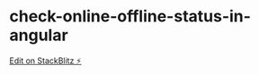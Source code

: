 # check-online-offline-status-in-angular

[Edit on StackBlitz ⚡️](https://stackblitz.com/edit/check-online-offline-status-in-angular)